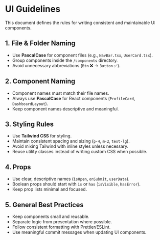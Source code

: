 # UI Guidelines

This document defines the rules for writing consistent and maintainable UI components.

## 1. File & Folder Naming
- Use **PascalCase** for component files (e.g., `NavBar.tsx`, `UserCard.tsx`).
- Group components inside the `/components` directory.
- Avoid unnecessary abbreviations (`Btn` ❌ → `Button` ✅).

## 2. Component Naming
- Component names must match their file names.
- Always use **PascalCase** for React components (`ProfileCard`, `DashboardLayout`).
- Keep component names descriptive and meaningful.

## 3. Styling Rules
- Use **Tailwind CSS** for styling.
- Maintain consistent spacing and sizing (`p-4`, `m-2`, `text-lg`).
- Avoid mixing Tailwind with inline styles unless necessary.
- Reuse utility classes instead of writing custom CSS when possible.

## 4. Props
- Use clear, descriptive names (`isOpen`, `onSubmit`, `userData`).
- Boolean props should start with `is` or `has` (`isVisible`, `hasError`).
- Keep prop lists minimal and focused.

## 5. General Best Practices
- Keep components small and reusable.
- Separate logic from presentation where possible.
- Follow consistent formatting with Prettier/ESLint.
- Use meaningful commit messages when updating UI components.
